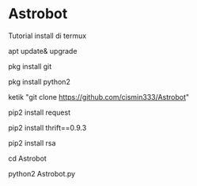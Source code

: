 # Astrobot

Tutorial install di termux



apt update& upgrade




pkg install git



pkg install python2 



ketik "git clone https://github.com/cismin333/Astrobot"




pip2 install request



pip2 install thrift==0.9.3



pip2 install rsa



cd Astrobot




python2 Astrobot.py

